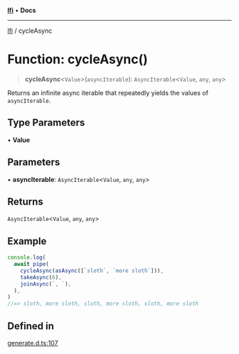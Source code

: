 [**lfi**](../readme.md) • **Docs**

***

[lfi](../globals.md) / cycleAsync

# Function: cycleAsync()

> **cycleAsync**\<`Value`\>(`asyncIterable`): `AsyncIterable`\<`Value`, `any`, `any`\>

Returns an infinite async iterable that repeatedly yields the values of
`asyncIterable`.

## Type Parameters

• **Value**

## Parameters

• **asyncIterable**: `AsyncIterable`\<`Value`, `any`, `any`\>

## Returns

`AsyncIterable`\<`Value`, `any`, `any`\>

## Example

```js
console.log(
  await pipe(
    cycleAsync(asAsync([`sloth`, `more sloth`])),
    takeAsync(6),
    joinAsync(`, `),
  ),
)
//=> sloth, more sloth, sloth, more sloth, sloth, more sloth
```

## Defined in

[generate.d.ts:107](https://github.com/TomerAberbach/lfi/blob/fd6e1ff9d7b7d249090f89ead6d0a30e26aba2e4/src/operations/generate.d.ts#L107)
